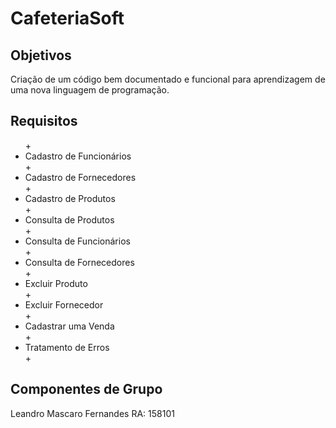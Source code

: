 # CafeteriaSoft

<h2> Objetivos </h2>
Criação de um código bem documentado e funcional para aprendizagem de uma nova linguagem de programação.
<h2> Requisitos </h2>
<ul>
 +<li> Cadastro de Funcionários </li>
 +<li> Cadastro de Fornecedores </li>
 +<li> Cadastro de Produtos </li>
 +<li> Consulta de Produtos </li>
 +<li> Consulta de Funcionários </li>
 +<li> Consulta de Fornecedores </li>
 +<li> Excluir Produto </li>
 +<li> Excluir Fornecedor </li>
 +<li> Cadastrar uma Venda </li>
 +<li> Tratamento de Erros </li>
 +</ul>
<h2> Componentes de Grupo </h2>
Leandro Mascaro Fernandes             RA: 158101

